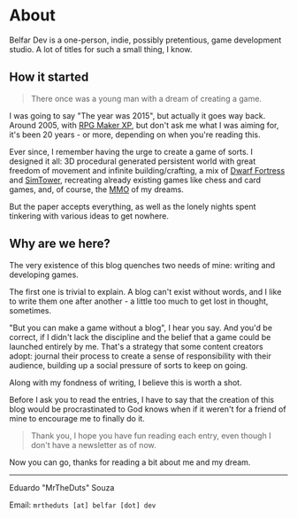 # About
Belfar Dev is a one-person, indie, possibly pretentious, game development studio. A lot of titles for such a small thing, I know.

## How it started
> There once was a young man with a dream of creating a game. 

I was going to say "The year was 2015", but actually it goes way back. Around 2005, with [RPG Maker XP](https://www.rpgmakerweb.com/products/rpg-maker-xp), but don't ask me what I was aiming for, it's been 20 years - or more, depending on when you're reading this.

Ever since, I remember having the urge to create a game of sorts. I designed it all: 3D procedural generated persistent world with great freedom of movement and infinite building/crafting, a mix of [Dwarf Fortress](https://www.bay12games.com/dwarves/) and [SimTower](https://pt.wikipedia.org/wiki/SimTower), recreating already existing games like chess and card games, and, of course, the [MMO](https://en.wikipedia.org/wiki/Massively_multiplayer_online_game) of my dreams.

But the paper accepts everything, as well as the lonely nights spent tinkering with various ideas to get nowhere.

## Why are we here?

The very existence of this blog quenches two needs of mine: writing and developing games.

The first one is trivial to explain. A blog can't exist without words, and I like to write them one after another - a little too much to get lost in thought, sometimes. 

"But you can make a game without a blog", I hear you say. And you'd be correct, if I didn't lack the discipline and the belief that a game could be launched entirely by me. That's a strategy that some content creators adopt: journal their process to create a sense of responsibility with their audience, building up a social pressure of sorts to keep on going.

Along with my fondness of writing, I believe this is worth a shot.

Before I ask you to read the entries, I have to say that the creation of this blog would be procrastinated to God knows when if it weren't for a friend of mine to encourage me to finally do it.

> Thank you, I hope you have fun reading each entry, even though I don't have a newsletter as of now.

Now you can go, thanks for reading a bit about me and my dream.

---

Eduardo "MrTheDuts" Souza

Email: `mrtheduts [at] belfar [dot] dev`